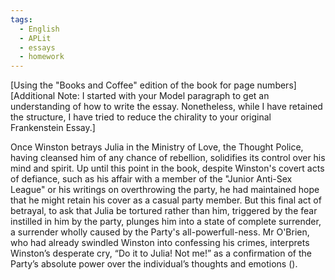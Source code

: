 ```yaml
---
tags:
  - English
  - APLit
  - essays
  - homework
---
```


[Using the "Books and Coffee" edition of the book for page numbers]
[Additional Note: I started with your Model paragraph to get an understanding of how to write the essay. Nonetheless, while I have retained the structure, I have tried to reduce the chirality to your original Frankenstein Essay.]

Once Winston betrays Julia in the Ministry of Love, the Thought Police, having cleansed him of any chance of rebellion, solidifies its control over his mind and spirit. Up until this point in the book, despite Winston's covert acts of defiance, such as his affair with a member of the "Junior Anti-Sex League" or his writings on overthrowing the party, he had maintained hope that he might retain his cover as a casual party member. But this final act of betrayal, to ask that Julia be tortured rather than him, triggered by the fear instilled in him by the party, plunges him into a state of complete surrender, a surrender wholly caused by the Party's all-powerfull-ness. Mr O'Brien, who had already swindled Winston into confessing his crimes, interprets Winston’s desperate cry, “Do it to Julia! Not me!” as a confirmation of the Party’s absolute power over the individual’s thoughts and emotions ().